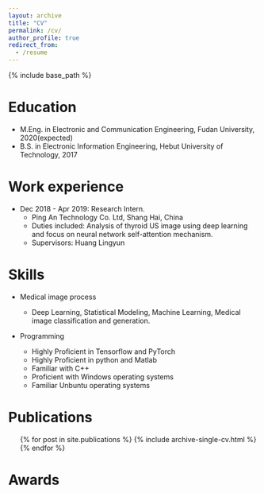 ```yaml
---
layout: archive
title: "CV"
permalink: /cv/
author_profile: true
redirect_from:
  - /resume
---
```


{% include base_path %}

Education
======
* M.Eng. in Electronic and Communication Engineering, Fudan University, 2020(expected)
* B.S. in Electronic Information Engineering, Hebut University of Technology, 2017

Work experience
======
* Dec 2018 - Apr 2019:  Research Intern.
  * Ping An Technology Co. Ltd, Shang Hai, China
  * Duties included: Analysis of thyroid US image using deep learning and focus on neural network self-attention mechanism.
  * Supervisors: Huang Lingyun
  
Skills
======
* Medical image process
  * Deep Learning, Statistical Modeling, Machine Learning, 
Medical image classification and generation. 

* Programming
  * Highly Proficient in Tensorflow and PyTorch 
  * Highly Proficient in python and Matlab 
  * Familiar with C++ 
  * Proficient with Windows operating systems
  * Familiar Unbuntu operating systems


Publications
======
  <ul>{% for post in site.publications %}
    {% include archive-single-cv.html %}
  {% endfor %}</ul>
  

  
Awards
======


